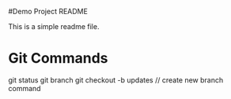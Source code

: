 #Demo Project README

This is a simple readme file.

# Git Commands
git status
git branch
git checkout -b updates // create new branch command